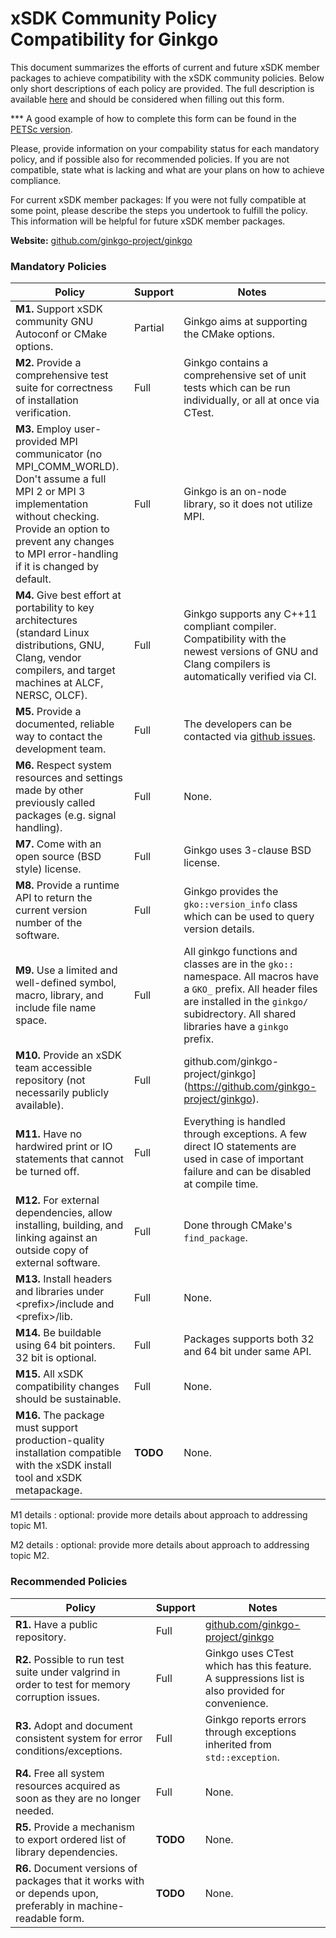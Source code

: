 # xSDK Community Policy Compatibility for Ginkgo

This document summarizes the efforts of current and future xSDK member packages to achieve compatibility with the xSDK community policies. Below only short descriptions of each policy are provided. The full description is available [here](https://docs.google.com/document/d/1DCx2Duijb0COESCuxwEEK1j0BPe2cTIJ-AjtJxt3290/edit#heading=h.2hp5zbf0n3o3)
and should be considered when filling out this form.

*** A good example of how to complete this form can be found in the [PETSc version](https://github.com/xsdk-project/xsdk-policy-compatibility/blob/master/petsc-policy-compatibility.md).

Please, provide information on your compability status for each mandatory policy, and if possible also for recommended policies.
If you are not compatible, state what is lacking and what are your plans on how to achieve compliance.

For current xSDK member packages: If you were not fully compatible at some point, please describe the steps you undertook to fulfill the policy. This information will be helpful for future xSDK member packages.

**Website:** [github.com/ginkgo-project/ginkgo](https://github.com/ginkgo-project/ginkgo)

### Mandatory Policies

| Policy                 |Support| Notes                   |
|------------------------|-------|-------------------------|
|**M1.** Support xSDK community GNU Autoconf or CMake options. |Partial| Ginkgo aims at supporting the CMake options.|
|**M2.** Provide a comprehensive test suite for correctness of installation verification. |Full| Ginkgo contains a comprehensive set of unit tests which can be run individually, or all at once via CTest.|
|**M3.** Employ user-provided MPI communicator (no MPI_COMM_WORLD). Don't assume a full MPI 2 or MPI 3 implementation without checking. Provide an option to prevent any changes to MPI error-handling if it is changed by default. |Full|Ginkgo is an on-node library, so it does not utilize MPI. |
|**M4.** Give best effort at portability to key architectures (standard Linux distributions, GNU, Clang, vendor compilers, and target machines at ALCF, NERSC, OLCF). |Full| Ginkgo supports any C++11 compliant compiler. Compatibility with the newest versions of GNU and Clang compilers is automatically verified via CI. |
|**M5.** Provide a documented, reliable way to contact the development team. |Full| The developers can be contacted via [github issues](https://github.com/ginkgo-project/ginkgo/issues). |
|**M6.** Respect system resources and settings made by other previously called packages (e.g. signal handling). |Full| None. |
|**M7.** Come with an open source (BSD style) license. |Full|  Ginkgo uses 3-clause BSD license. |
|**M8.** Provide a runtime API to return the current version number of the software. |Full| Ginkgo provides the `gko::version_info` class which can be used to query version details. |
|**M9.** Use a limited and well-defined symbol, macro, library, and include file name space. |Full| All ginkgo functions and classes are in the `gko::` namespace. All macros have a `GKO_` prefix. All header files are installed in the `ginkgo/` subidrectory. All shared libraries have a `ginkgo` prefix.|
|**M10.** Provide an xSDK team accessible repository (not necessarily publicly available). |Full| github.com/ginkgo-project/ginkgo](https://github.com/ginkgo-project/ginkgo). |
|**M11.** Have no hardwired print or IO statements that cannot be turned off. |Full| Everything is handled through exceptions. A few direct IO statements are used in case of important failure and can be disabled at compile time. |
|**M12.** For external dependencies, allow installing, building, and linking against an outside copy of external software. |Full| Done through CMake's `find_package`. |
|**M13.** Install headers and libraries under \<prefix\>/include and \<prefix\>/lib. |Full| None. |
|**M14.** Be buildable using 64 bit pointers. 32 bit is optional. |Full| Packages supports both 32 and 64 bit under same API. |
|**M15.** All xSDK compatibility changes should be sustainable. |Full| None. |
|**M16.** The package must support production-quality installation compatible with the xSDK install tool and xSDK metapackage. |__TODO__| None. |

M1 details <a id="m1-details"></a>: optional: provide more details about approach to addressing topic M1.

M2 details <a id="m2-details"></a>: optional: provide more details about approach to addressing topic M2.

### Recommended Policies

| Policy                 |Support| Notes                   |
|------------------------|-------|-------------------------|
|**R1.** Have a public repository. |Full| [github.com/ginkgo-project/ginkgo](https://github.com/ginkgo-project/ginkgo) |
|**R2.** Possible to run test suite under valgrind in order to test for memory corruption issues. |Full| Ginkgo uses CTest which has this feature. A suppressions list is also provided for convenience. |
|**R3.** Adopt and document consistent system for error conditions/exceptions. |Full| Ginkgo reports errors through exceptions inherited from `std::exception`. |
|**R4.** Free all system resources acquired as soon as they are no longer needed. |Full| None. |
|**R5.** Provide a mechanism to export ordered list of library dependencies. |__TODO__| None. |
|**R6.** Document versions of packages that it works with or depends upon, preferably in machine-readable form.  |__TODO__| None. | 
